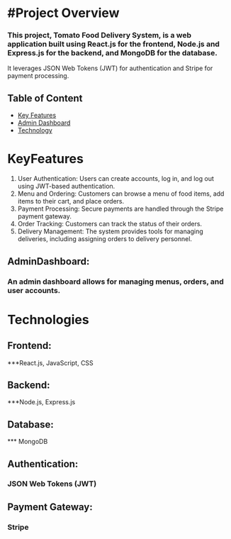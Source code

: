 # #Project Overview
 ### This project, Tomato Food Delivery System, is a web application built using React.js for the frontend, Node.js and Express.js for the backend, and MongoDB for the database. 
 It leverages JSON Web Tokens (JWT) for authentication and Stripe for payment processing.


## Table of Content 

- [Key Features](#KeyFeatures)
- [Admin Dashboard](#AdminDashboard)
- [Technology](#technology)
# KeyFeatures

1. User Authentication: 
   Users can create accounts, log in, and log out using JWT-based authentication.
2. Menu and Ordering: 
Customers can browse a menu of food items, add items to their cart, and place orders.
3. Payment Processing: 
Secure payments are handled through the Stripe payment gateway.
4. Order Tracking: 
Customers can track the status of their orders.
5. Delivery Management: 
The system provides tools for managing deliveries, including assigning orders to delivery personnel.

## AdminDashboard: 
### An admin dashboard allows for managing menus, orders, and user accounts.

# Technologies 
## Frontend: 
 ***React.js, JavaScript, CSS
## Backend: 
***Node.js, Express.js
## Database: 
*** MongoDB
## Authentication: 
### JSON Web Tokens (JWT)
## Payment Gateway: 
### Stripe
